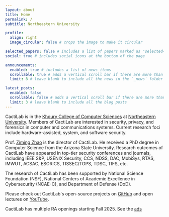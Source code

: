 ```yaml
---
layout: about
title: Home
permalink: /
subtitle: Northeastern University

profile:
  align: right
  image_circular: false # crops the image to make it circular

selected_papers: false # includes a list of papers marked as "selected={true}"
social: true # includes social icons at the bottom of the page

announcements:
  enabled: true # includes a list of news items
  scrollable: true # adds a vertical scroll bar if there are more than 3 news items
  limit: 8 # leave blank to include all the news in the `_news` folder

latest_posts:
  enabled: false
  scrollable: false # adds a vertical scroll bar if there are more than 3 new posts items
  limit: 3 # leave blank to include all the blog posts
---
```


CactiLab is in the [Khoury College of Computer Sciences](https://www.khoury.northeastern.edu/) at [Northeastern University](https://www.northeastern.edu/). Members of CactiLab are interested in security, privacy, and forensics in computer and communications systems. Current research foci include hardware-assisted, system, and software security.

Prof. [Ziming Zhao](https://zzm7000.github.io/) is the director of CactiLab. He received a PhD degree in Computer Science from the Arizona State University. Research outcomes of CactiLab have appeared in top-tier security conferences and journals, including IEEE S&P, USENIX Security, CCS, NDSS, DAC, MobiSys, RTAS, IMWUT, ACSAC, ESORICS, TISSEC/TOPS, TDSC, TIFS, etc.

The research of CactiLab has been supported by National Science Foundation (NSF), National Centers of Academic Excellence in Cybersecurity (NCAE-C), and Department of Defense (DoD).

Please check out CactiLab's open-source projects on [GitHub](https://github.com/Cactilab) and open lectures on [YouTube](https://www.youtube.com/@zimingzhao6619/videos).

CactiLab has multiple RA openings starting Fall 2025. See the [ads](assets/pdf/ad2024.pdf)
